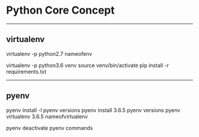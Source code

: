 # Python Core Concept

------------------
virtualenv
------------------
virtualenv -p python2.7 nameofenv

virtualenv -p python3.6 venv
source venv/bin/activate
pip install -r requirements.txt


------------------
pyenv
------------------

pyenv install -l
pyenv versions
pyenv install 3.6.5
pyenv versions
pyenv virtualenv 3.6.5 nameofvirtualenv

pyenv deactivate
pyenv commands
